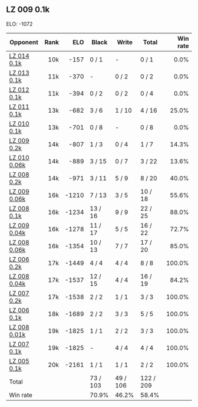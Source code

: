 ## LZ 009 0.1k ##

ELO: -1072

Opponent | Rank | ELO | Black | Write | Total | Win rate
---------|-----:|----:|-------|-------|-------|-------:
[LZ 014 0.1k](LZ%20014%200.1k.md) | 10k | -157 | 0 / 1 | - | 0 / 1 | 0.0%
[LZ 013 0.1k](LZ%20013%200.1k.md) | 11k | -370 | - | 0 / 2 | 0 / 2 | 0.0%
[LZ 012 0.1k](LZ%20012%200.1k.md) | 11k | -394 | 0 / 2 | 0 / 2 | 0 / 4 | 0.0%
[LZ 011 0.1k](LZ%20011%200.1k.md) | 13k | -682 | 3 / 6 | 1 / 10 | 4 / 16 | 25.0%
[LZ 010 0.1k](LZ%20010%200.1k.md) | 13k | -701 | 0 / 8 | - | 0 / 8 | 0.0%
[LZ 009 0.2k](LZ%20009%200.2k.md) | 14k | -807 | 1 / 3 | 0 / 4 | 1 / 7 | 14.3%
[LZ 010 0.06k](LZ%20010%200.06k.md) | 14k | -889 | 3 / 15 | 0 / 7 | 3 / 22 | 13.6%
[LZ 008 0.2k](LZ%20008%200.2k.md) | 14k | -971 | 3 / 11 | 5 / 9 | 8 / 20 | 40.0%
[LZ 009 0.06k](LZ%20009%200.06k.md) | 16k | -1210 | 7 / 13 | 3 / 5 | 10 / 18 | 55.6%
[LZ 008 0.1k](LZ%20008%200.1k.md) | 16k | -1234 | 13 / 16 | 9 / 9 | 22 / 25 | 88.0%
[LZ 009 0.04k](LZ%20009%200.04k.md) | 16k | -1278 | 11 / 17 | 5 / 5 | 16 / 22 | 72.7%
[LZ 008 0.06k](LZ%20008%200.06k.md) | 16k | -1354 | 10 / 13 | 7 / 7 | 17 / 20 | 85.0%
[LZ 006 0.2k](LZ%20006%200.2k.md) | 17k | -1449 | 4 / 4 | 4 / 4 | 8 / 8 | 100.0%
[LZ 008 0.04k](LZ%20008%200.04k.md) | 17k | -1537 | 12 / 15 | 4 / 4 | 16 / 19 | 84.2%
[LZ 007 0.2k](LZ%20007%200.2k.md) | 17k | -1538 | 2 / 2 | 1 / 1 | 3 / 3 | 100.0%
[LZ 006 0.1k](LZ%20006%200.1k.md) | 18k | -1689 | 2 / 2 | 3 / 3 | 5 / 5 | 100.0%
[LZ 008 0.01k](LZ%20008%200.01k.md) | 19k | -1825 | 1 / 1 | 2 / 2 | 3 / 3 | 100.0%
[LZ 007 0.1k](LZ%20007%200.1k.md) | 19k | -1825 | - | 4 / 4 | 4 / 4 | 100.0%
[LZ 005 0.1k](LZ%20005%200.1k.md) | 20k | -2161 | 1 / 1 | 1 / 1 | 2 / 2 | 100.0%
Total | | | 73 / 103 | 49 / 106 | 122 / 209 | 
Win rate| | | 70.9% | 46.2% | 58.4% | 
